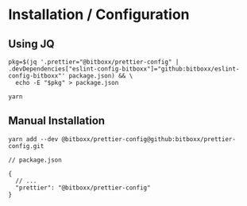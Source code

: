# Installation / Configuration

## Using JQ

```
pkg=$(jq '.prettier="@bitboxx/prettier-config" | .devDependencies["eslint-config-bitboxx"]="github:bitboxx/eslint-config-bitboxx"' package.json) && \
  echo -E "$pkg" > package.json

yarn
```

## Manual Installation

```
yarn add --dev @bitboxx/prettier-config@github:bitboxx/prettier-config.git
```

```
// package.json

{
  // ...
  "prettier": "@bitboxx/prettier-config"
}
```
